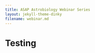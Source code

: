```yaml
---
title: ASAP Astrobiology Webinar Series
layout: jekyll-theme-dinky
filename: webinar.md
--- 
```


# Testing
